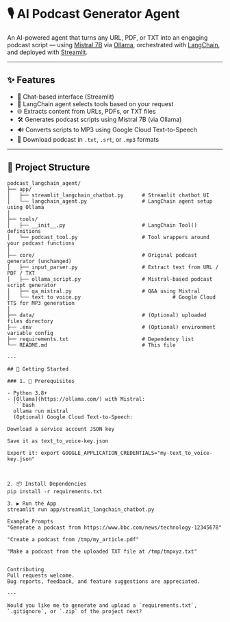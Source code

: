 # 🎙️ AI Podcast Generator Agent

An AI-powered agent that turns any URL, PDF, or TXT into an engaging podcast script — using [Mistral 7B](https://mistral.ai/news/introducing-mistral-7b/) via [Ollama](https://ollama.com/), orchestrated with [LangChain](https://www.langchain.com/), and deployed with [Streamlit](https://streamlit.io/).

---

## ✨ Features

- 💬 Chat-based interface (Streamlit)
- 🧠 LangChain agent selects tools based on your request
- 🌐 Extracts content from URLs, PDFs, or TXT files
- 🛠️ Generates podcast scripts using Mistral 7B (via Ollama)
- 🔊 Converts scripts to MP3 using Google Cloud Text-to-Speech
- 📎 Download podcast in `.txt`, `.srt`, or `.mp3` formats

---

## 🧱 Project Structure

```text
podcast_langchain_agent/
├── app/
│   ├── streamlit_langchain_chatbot.py      # Streamlit chatbot UI
│   └── langchain_agent.py                  # LangChain agent setup using Ollama
│
├── tools/
│   ├── __init__.py                         # LangChain Tool() definitions
│   └── podcast_tool.py                     # Tool wrappers around your podcast functions
│
├── core/                                   # Original podcast generator (unchanged)
│   ├── input_parser.py                     # Extract text from URL / PDF / TXT
│   ├── ollama_script.py                    # Mistral-based podcast script generator
│   ├── qa_mistral.py                       # Q&A using Mistral
│   └── text to voice.py                              # Google Cloud TTS for MP3 generation
│
├── data/                                   # (Optional) uploaded files directory
├── .env                                    # (Optional) environment variable config
├── requirements.txt                        # Dependency list
└── README.md                               # This file

---

## 🚀 Getting Started

### 1. 🔧 Prerequisites

- Python 3.8+
- [Ollama](https://ollama.com/) with Mistral:
  ```bash
  ollama run mistral
  (Optional) Google Cloud Text-to-Speech:

Download a service account JSON key

Save it as text_to_voice-key.json

Export it: export GOOGLE_APPLICATION_CREDENTIALS="my-text_to_voice-key.json"



2. 📦 Install Dependencies
pip install -r requirements.txt

3. ▶️ Run the App
streamlit run app/streamlit_langchain_chatbot.py

Example Prompts
"Generate a podcast from https://www.bbc.com/news/technology-12345678"

"Create a podcast from /tmp/my_article.pdf"

"Make a podcast from the uploaded TXT file at /tmp/tmpxyz.txt"


Contributing
Pull requests welcome.
Bug reports, feedback, and feature suggestions are appreciated.

---

Would you like me to generate and upload a `requirements.txt`, `.gitignore`, or `.zip` of the project next?
